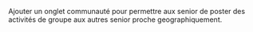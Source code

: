 Ajouter un onglet communauté pour permettre aux senior de poster des activités de groupe aux autres senior proche 
geographiquement.